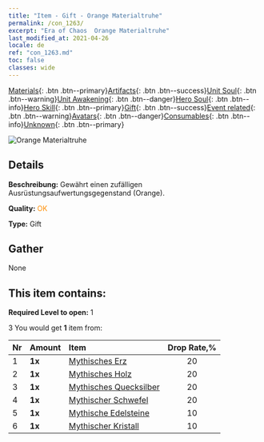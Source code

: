 ```yaml
---
title: "Item - Gift - Orange Materialtruhe"
permalink: /con_1263/
excerpt: "Era of Chaos  Orange Materialtruhe"
last_modified_at: 2021-04-26
locale: de
ref: "con_1263.md"
toc: false
classes: wide
---
```

 [Materials](/ItemsDE/){: .btn .btn--primary}[Artifacts](/ItemsDE/Artifacts/){: .btn .btn--success}[Unit Soul](/ItemsDE/UnitSoul/){: .btn .btn--warning}[Unit Awakening](/ItemsDE/UnitAwakening/){: .btn .btn--danger}[Hero Soul](/ItemsDE/HeroSoul/){: .btn .btn--info}[Hero Skill](/ItemsDE/HeroSkill/){: .btn .btn--primary}[Gift](/ItemsDE/Gift/){: .btn .btn--success}[Event related](/ItemsDE/Events/){: .btn .btn--warning}[Avatars](/ItemsDE/Avatars/){: .btn .btn--danger}[Consumables](/ItemsDE/Consumables/){: .btn .btn--info}[Unknown](/ItemsDE/Unknown/){: .btn .btn--primary}

 ![Orange Materialtruhe](/images/t/i_304002.png)

## Details
 **Beschreibung:** Gewährt einen zufälligen Ausrüstungsaufwertungsgegenstand (Orange).

 **Quality:** <span style="color: #FF8C00">OK</span>

 **Type:** Gift

## Gather

  None

## This item contains:

 **Required Level to open:** 1

 3 You would get **1** item  from:

  | Nr | Amount |     Item    | Drop Rate,% |
  |:---|:-------|:------------|:---------:|
  | 1 |  **1x** | [Mythisches Erz](/ItemsDE/mat_61/) | 20 | 
  | 2 |  **1x** | [Mythisches Holz](/ItemsDE/mat_62/) | 20 | 
  | 3 |  **1x** | [Mythisches Quecksilber](/ItemsDE/mat_63/) | 20 | 
  | 4 |  **1x** | [Mythischer Schwefel](/ItemsDE/mat_64/) | 20 | 
  | 5 |  **1x** | [Mythische Edelsteine](/ItemsDE/mat_65/) | 10 | 
  | 6 |  **1x** | [Mythischer Kristall](/ItemsDE/mat_66/) | 10 | 
